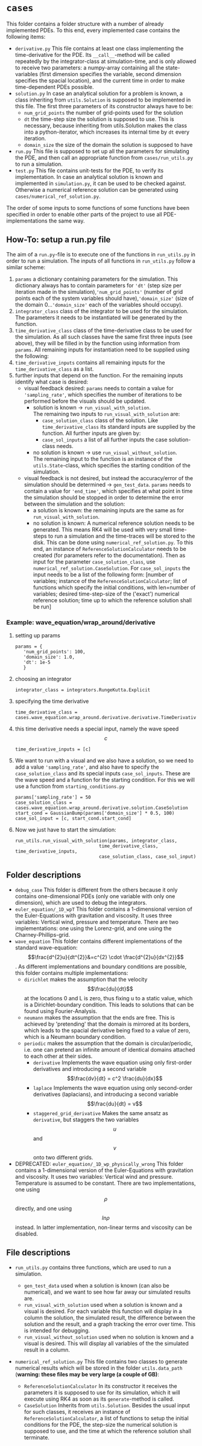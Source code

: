 # `cases`
This folder contains a folder structure with a number of already implemented PDEs.
To this end, every implemented case contains the following items:
* `derivative.py` This file contains at least one class implementing the time-derivative for the PDE.
Its `__call__`-method will be called repeatedly by the integrator-class at simulation-time, and is only allowed to receive two parameters:
a numpy-array containing all the state-variables (first dimension specifies the variable, second dimension specifies the spacial location), and the current time in order to make time-dependent PDEs possible.
* `solution.py` In case an analytical solution for a problem is known, a class inheriting from `utils.Solution` is supposed to be implemented in this file.
The first three parameters of its constructor always have to be:
    * `num_grid_points` the number of grid-points used for the solution
    * `dt` the time-step size the solution is supposed to use. This is necessary, because inheriting from utils.Solution makes the class into a python-iterator, which increases its internal time by `dt` every iteration.
    * `domain_size` the size of the domain the solution is supposed to have
* `run.py` This file is supposed to set up all the parameters for simulating the PDE, and then call an appropriate function from `cases/run_utils.py` to run a simulation.
* `test.py` This file contains unit-tests for the PDE, to verify its implementation.
In case an analytical solution is known and implemented in `simulation.py`, it can be used to be checked against.
Otherwise a numerical reference solution can be generated using `cases/numerical_ref_solution.py`.

The order of some inputs to some functions of some functions have been specified in order to enable other parts of the project to use all PDE-implementations the same way.

## How-To: setup a run.py file
The aim of a `run.py`-file is to execute one of the functions in `run_utils.py` in order to run a simulation.
The inputs of all functions in `run_utils.py` follow a similar scheme:
1. `params` a dictionary containing parameters for the simulation.
This dictionary always has to contain parameters for `'dt'` (step size per iteration made in the simulation),`'num_grid_points'` (number of grid points each of the system variables should have),`'domain_size'` (size of the domain 0...`'domain_size'` each of the variables should occupy).
2. `integrator_class` class of the integrator to be used for the simulation.
The parameters it needs to be instantiated will be generated by the function.
3. `time_derivative_class` class of the time-derivative class to be used for the simulation.
As all such classes have the same first three inputs (see above), they will be filled in by the function using information from `params`.
All remaining inputs for instantiation need to be supplied using the following:
4. `time_derivative_inputs` contains all remaining inputs for the `time_derivative_class` as a list.
5. further inputs that depend on the function.
For the remaining inputs identify what case is desired:
    * visual feedback desired: `params` needs to contain a value for `'sampling_rate'`, which specifies the number of iterations to be performed before the visuals should be updated.
        * solution is known &rarr; `run_visual_with_solution`.\
        The remaining two inputs to `run_visual_with_solution` are:
            * `case_solution_class` class of the solution. Like `time_derivative_class` its standard inputs are supplied by the function. All further inputs are given by: 
            * `case_sol_inputs` a list of all further inputs the case solution-class needs.
        * no solution is known &rarr; use `run_visual_without_solution`.\
        The remaining input to the function is an instance of the `utils.State`-class, which specifies the starting condition of the simulation.
    * visual feedback is not desired, but instead the accuracy/error of the simulation should be determined &rarr; `gen_test_data`.
    `params` needs to contain a value for `'end_time'`, which specifies at what point in time the simulation should be stopped in order to determine the error between the simulation and the solution:
        * a solution is known: the remaining inputs are the same as for `run_visual_with_solution`.
        * no solution is known: A numerical reference solution needs to be generated. This means RK4 will be used with very small time-steps to run a simulation and the time-traces will be stored to the disk.
        This can be done using `numerical_ref_solution.py`.
        To this end, an instance of `ReferenceSolutionCalculator` needs to be created (for parameters refer to the documentation).
        Then as input for the parameter `case_solution_class`, use `numerical_ref_solution.CaseSolution`.
        For `case_sol_inputs` the input needs to be a list of the following form:
        [number of variables; instance of the `ReferenceSolutionCalculator`; list of functions which specify the initial conditions, with len=number of variables; desired time-step-size of the ('exact') numerical reference solution; time up to which the reference solution shall be run]
### Example: wave_equation/wrap_around/derivative
1. setting up params
    ```
    params = {
       'num_grid_points': 100,
       'domain_size': 1.0,
       'dt': 1e-5
       }
    ```
2. choosing an integrator
    ```
    integrator_class = integrators.RungeKutta.Explicit
    ``` 
3. specifying the time derivative
    ```
    time_derivative_class = cases.wave_equation.wrap_around.derivative.derivative.TimeDerivative
    ``` 
4. this time derivative needs a special input, namely the wave speed $$c$$
    ```
    time_derivative_inputs = [c]
    ```
5. We want to run with a visual and we also have a solution, so we need to add a value `'sampling_rate'`, and also have to specify the `case_solution_class` and its special inputs `case_sol_inputs`.
These are the wave speed and a function for the starting condition.
For this we will use a function from `starting_conditions.py`
    ```
    params['sampling_rate'] = 50
    case_solution_class = cases.wave_equation.wrap_around.derivative.solution.CaseSolution
    start_cond = GaussianBump(params['domain_size'] * 0.5, 100)
    case_sol_input = [c, start_cond.start_cond]
    ```
6. Now we just have to start the simulation:
    ```
    run_utils.run_visual_with_solution(params, integrator_class,
                                   time_derivative_class, time_derivative_inputs,
                                   case_solution_class, case_sol_input)

    ```

## Folder descriptions
* `debug_case` This folder is different from the others because it only contains one-dimensional PDEs (only one variable with only one dimension), which are used to debug the integrators.
* `euler_equation/_1D_wpT` This folder contains a 1-dimensional version of the Euler-Equations with gravitation and viscosity.
It uses three variables: Vertical wind, pressure and temperature.
There are two implementations: one using the Lorenz-grid, and one using the Charney-Phillips-grid.
* `wave_equation` This folder contains different implementations of the standard wave-equation: $$\frac{d^{2}u}{dt^{2}}&=c^{2} \cdot \frac{d^{2}u}{dx^{2}}$$.
As different implementations and boundary conditions are possible, this folder contains multiple implementations:
    * `dirichlet` makes the assumption that the velocity $$\frac{du}{dt}$$ at the locations 0 and L is zero, thus fixing u to a static value, which is a Dirichlet-boundary condition. This leads to solutions that can be found using Fourier-Analysis.
    * `neumann` makes the assumption that the ends are free. This is achieved by 'pretending' that the domain is mirrored at its borders, which leads to the spacial derivative being fixed to a value of zero, which is a Neumann boundary condition.
    * `periodic` makes the assumption that the domain is circular/periodic, i.e. one can pretend an infinite amount of identical domains attached to each other at their sides.
        * `derivative` Implements the wave equation using only first-order derivatives and introducing a second variable $$\frac{dv}{dt} = c^2 \frac{du}{dx}$$
        * `laplace` Implements the wave equation using only second-order derivatives (laplacians), and introducing a second variable $$\frac{du}{dt} = v$$
        * `staggered_grid_derivative` Makes the same ansatz as `derivative`, but staggers the two variables $$u$$ and $$v$$ onto two different grids.
* DEPRECATED: `euler_equation/_1D_wp_physically_wrong` This folder contains a 1-dimensional version of the Euler-Equations with gravitation and viscosity.
It uses two variables: Vertical wind and pressure. Temperature is assumed to be constant.
There are two implementations, one using $$\rho$$ directly, and one using $$ln\rho$$ instead.
In latter implementation, non-linear terms and viscosity can be disabled.

## File descriptions
* `run_utils.py` contains three functions, which are used to run a simulation.
    * `gen_test_data` used when a solution is known (can also be numerical), and we want to see how far away our simulated results are.
    * `run_visual_with_solution` used when a solution is known and a visual is desired.
    For each variable this function will display in a column the solution, the simulated result, the difference between the solution and the result, and a graph tracking the error over time.
    This is intended for debugging.
    * `run_visual_without_solution` used when no solution is known and a visual is desired. This will display all variables of the the simulated result in a column.

* `numerical_ref_solution.py` This file contains two classes to generate numerical results which will be stored in the folder `utils.data_path` (**warning: these files may be very large (a couple of GB)**:
    * `ReferenceSolutionCalculator` In its constructor it receives the parameters it is supposed to use for its simulation, which it will execute using RK4 as soon as its `generate`-method is called.
    * `CaseSolution` Inherits from `utils.Solution`. Besides the usual input for such classes, it receives an instance of `ReferenceSolutionCalculator`, a list of functions to setup the initial conditions for the PDE, the step-size the numerical solution is supposed to use, and the time at which the reference solution shall terminate.